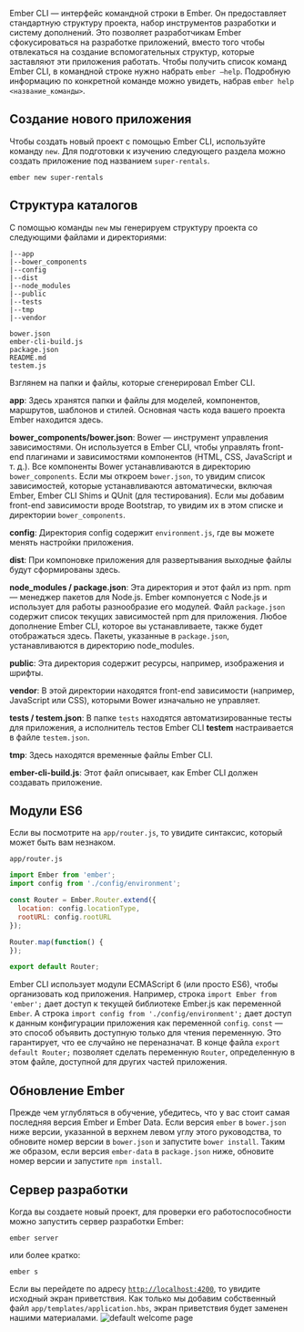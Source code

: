 Ember CLI — интерфейс командной строки в Ember. Он предоставляет стандартную структуру проекта, набор инструментов разработки и систему дополнений. Это позволяет разработчикам Ember сфокусироваться на разработке приложений, вместо того чтобы отвлекаться на создание вспомогательных структур, которые заставляют эти приложения работать. Чтобы получить список команд Ember CLI, в командной строке нужно набрать `ember –help`. Подробную информацию по конкретной команде можно увидеть, набрав `ember help <название_команды>`.

## Создание нового приложения

Чтобы создать новый проект с помощью Ember CLI, используйте команду `new`. Для подготовки к изучению следующего раздела можно создать приложение под названием `super-rentals`.

```
ember new super-rentals
```

## Структура каталогов

С помощью команды `new` мы генерируем структуру проекта со следующими файлами и директориями:

```
|--app
|--bower_components
|--config
|--dist
|--node_modules
|--public
|--tests
|--tmp
|--vendor

bower.json
ember-cli-build.js
package.json
README.md
testem.js
```

Взглянем на папки и файлы, которые сгенерировал Ember CLI.

**app**: Здесь хранятся папки и файлы для моделей, компонентов, маршрутов, шаблонов и стилей. Основная часть кода вашего проекта Ember находится здесь.

**bower_components/bower.json**: Bower — инструмент управления зависимостями. Он используется в Ember CLI, чтобы управлять front-end плагинами и зависимостями компонентов (HTML, CSS, JavaScript и т. д.). Все компоненты Bower устанавливаются в директорию `bower_components`. Если мы откроем `bower.json`, то увидим список зависимостей, которые устанавливаются автоматически, включая Ember, Ember CLI Shims и QUnit (для тестирования). Если мы добавим front-end зависимости вроде Bootstrap, то увидим их в этом списке и директории `bower_components`.

**config**: Директория config содержит `environment.js`, где вы можете менять настройки приложения.

**dist**: При компоновке приложения для развертывания выходные файлы будут сформированы здесь.

**node_modules / package.json**: Эта директория и этот файл из npm. npm — менеджер пакетов для Node.js. Ember компонуется с Node.js и использует для работы разнообразие его модулей. Файл `package.json` содержит список текущих зависимостей npm для приложения. Любое дополнение Ember CLI, которое вы устанавливаете, также будет отображаться здесь. Пакеты, указанные в `package.json`, устанавливаются в директорию node_modules.

**public**: Эта директория содержит ресурсы, например, изображения и шрифты.

**vendor**: В этой директории находятся front-end зависимости (например, JavaScript или CSS), которыми Bower изначально не управляет.

**tests / testem.json**: В папке `tests` находятся автоматизированные тесты для приложения, а исполнитель тестов Ember CLI **testem** настраивается в файле `testem.json`.

**tmp**: Здесь находятся временные файлы Ember CLI.

**ember-cli-build.js**: Этот файл описывает, как Ember CLI должен создавать приложение.

## Модули ES6

Если вы посмотрите на `app/router.js`, то увидите синтаксис, который может быть вам незнаком.

`app/router.js`
```js
import Ember from 'ember';
import config from './config/environment';

const Router = Ember.Router.extend({
  location: config.locationType,
  rootURL: config.rootURL
});

Router.map(function() {
});

export default Router;
```

Ember CLI использует модули ECMAScript 6 (или просто ES6), чтобы организовать код приложения. Например, строка `import Ember from 'ember';` дает доступ к текущей библиотеке Ember.js как переменной `Ember`. А строка `import config from './config/environment';` дает доступ к данным конфигурации приложения как переменной `config`. `const` — это способ объявить доступную только для чтения переменную. Это гарантирует, что ее случайно не переназначат. В конце файла `export default Router;` позволяет сделать переменную `Router`, определенную в этом файле, доступной для других частей приложения.

## Обновление Ember 

Прежде чем углубляться в обучение, убедитесь, что у вас стоит самая последняя версия Ember и Ember Data. Если версия `ember` в `bower.json` ниже версии, указанной в верхнем левом углу этого руководства, то обновите номер версии в `bower.json` и запустите `bower install`. Таким же образом, если версия `ember-data` в `package.json` ниже, обновите номер версии и запустите `npm install`.

## Сервер разработки

Когда вы создаете новый проект, для проверки его работоспособности можно запустить сервер разработки Ember:

```
ember server
```

или более кратко:

```
ember s
```

Если вы перейдете по адресу [`http://localhost:4200`](http://localhost:4200), то увидите исходный экран приветствия. Как только мы добавим собственный файл `app/templates/application.hbs`, экран приветствия будет заменен нашими материалами.
![default welcome page](https://guides.emberjs.com/v2.7.0/images/ember-cli/default-welcome-page.png)